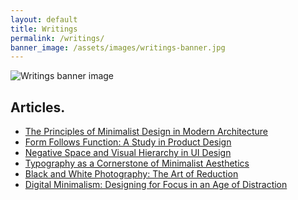 ```yaml
---
layout: default
title: Writings
permalink: /writings/
banner_image: /assets/images/writings-banner.jpg
---
```


<!-- Custom CSS for just this page -->
<link rel="stylesheet" href="{{ '/assets/css/writings.css' | relative_url }}">

<main>
  <section class="banner">
    <img src="{{ page.banner_image }}" alt="Writings banner image">
  </section>
  
  <section class="content">
    <h1>Articles.</h1>
    <ul class="articles-list">
      <li><a href="/articles/minimalist-design-architecture">The Principles of Minimalist Design in Modern Architecture</a></li>
      <li><a href="/articles/form-follows-function">Form Follows Function: A Study in Product Design</a></li>
      <li><a href="/articles/negative-space-ui-design">Negative Space and Visual Hierarchy in UI Design</a></li>
      <li><a href="/articles/typography-minimalist-aesthetics">Typography as a Cornerstone of Minimalist Aesthetics</a></li>
      <li><a href="/articles/black-white-photography">Black and White Photography: The Art of Reduction</a></li>
      <li><a href="/articles/digital-minimalism">Digital Minimalism: Designing for Focus in an Age of Distraction</a></li>
    </ul>
  </section>
</main>

<!-- Custom JavaScript for this page -->
<script src="{{ '/assets/js/writings.js' | relative_url }}"></script>
